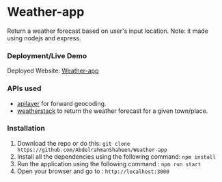 # Weather-app
Return a weather forecast based on user's input location.
Note: it made using nodejs and express.

### Deployment/Live Demo
Deployed Website: [Weather-app](https://abdelrahmanshaheen-weather-app.onrender.com/)

### APIs used
- [apilayer](https://apilayer.com/) for forward geocoding.
- [weatherstack](https://weatherstack.com/) to return the weather forecast for a given town/place.

### Installation
1. Download the repo or do this: ```git clone https://github.com/AbdelrahmanShaheen/Weather-app```
2. Install all the dependencies using the following command: ```npm install```
3. Run the application using the following command : ```npm run start```
4. Open your browser and go to : ```http://localhost:3000```
